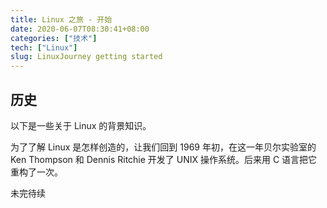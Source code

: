 ```yaml
---
title: Linux 之旅 - 开始
date: 2020-06-07T08:30:41+08:00
categories: ["技术"]
tech: ["Linux"]
slug: LinuxJourney getting started
---
```


## 历史

以下是一些关于 Linux 的背景知识。

为了了解 Linux 是怎样创造的，让我们回到 1969 年初，在这一年贝尔实验室的 Ken Thompson 和 Dennis Ritchie 开发了 UNIX 操作系统。后来用 C 语言把它重构了一次。

未完待续
